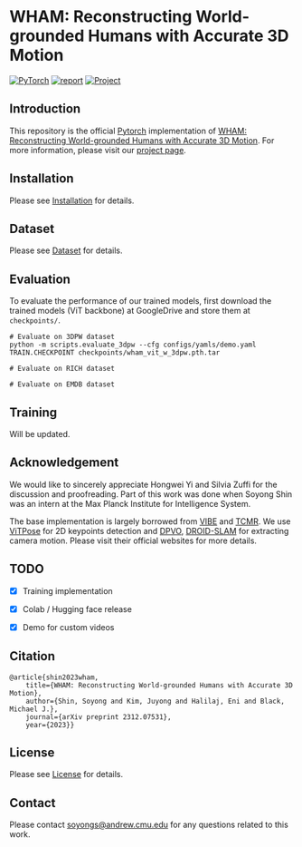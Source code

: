 # WHAM: Reconstructing World-grounded Humans with Accurate 3D Motion

<a href="https://pytorch.org/get-started/locally/"><img alt="PyTorch" src="https://img.shields.io/badge/PyTorch-ee4c2c?logo=pytorch&logoColor=white"></a> [![report](https://img.shields.io/badge/arxiv-report-red)](https://arxiv.org/abs/2312.07531) <a href="https://wham.is.tue.mpg.de/"><img alt="Project" src="https://img.shields.io/badge/-Project%20Page-lightgrey?logo=Google%20Chrome&color=informational&logoColor=white"></a>

## Introduction
This repository is the official [Pytorch](https://pytorch.org/) implementation of [WHAM: Reconstructing World-grounded Humans with Accurate 3D Motion](https://arxiv.org/abs/2312.07531). For more information, please visit our [project page](https://wham.is.tue.mpg.de/).



## Installation
Please see [Installation](docs/INSTALL.md) for details.



## Dataset
Please see [Dataset](docs/DATASET.md) for details.



## Evaluation
To evaluate the performance of our trained models, first download the trained models (ViT backbone) at GoogleDrive and store them at `checkpoints/`.

```
# Evaluate on 3DPW dataset
python -m scripts.evaluate_3dpw --cfg configs/yamls/demo.yaml TRAIN.CHECKPOINT checkpoints/wham_vit_w_3dpw.pth.tar

# Evaluate on RICH dataset

# Evaluate on EMDB dataset
```

## Training
Will be updated.

## Acknowledgement
We would like to sincerely appreciate Hongwei Yi and Silvia Zuffi for the discussion and proofreading. Part of this work was done when Soyong Shin was an intern at the Max Planck Institute for Intelligence System.

The base implementation is largely borrowed from [VIBE](https://github.com/mkocabas/VIBE) and [TCMR](https://github.com/hongsukchoi/TCMR_RELEASE). We use [ViTPose](https://github.com/ViTAE-Transformer/ViTPose) for 2D keypoints detection and [DPVO](https://github.com/princeton-vl/DPVO), [DROID-SLAM](https://github.com/princeton-vl/DROID-SLAM) for extracting camera motion. Please visit their official websites for more details.

## TODO

- [x] Training implementation

- [x] Colab / Hugging face release

- [x] Demo for custom videos

## Citation
```
@article{shin2023wham,
    title={WHAM: Reconstructing World-grounded Humans with Accurate 3D Motion},
    author={Shin, Soyong and Kim, Juyong and Halilaj, Eni and Black, Michael J.},
    journal={arXiv preprint 2312.07531},
    year={2023}}
```

## License
Please see [License](./LICENSE) for details.

## Contact
Please contact soyongs@andrew.cmu.edu for any questions related to this work.
